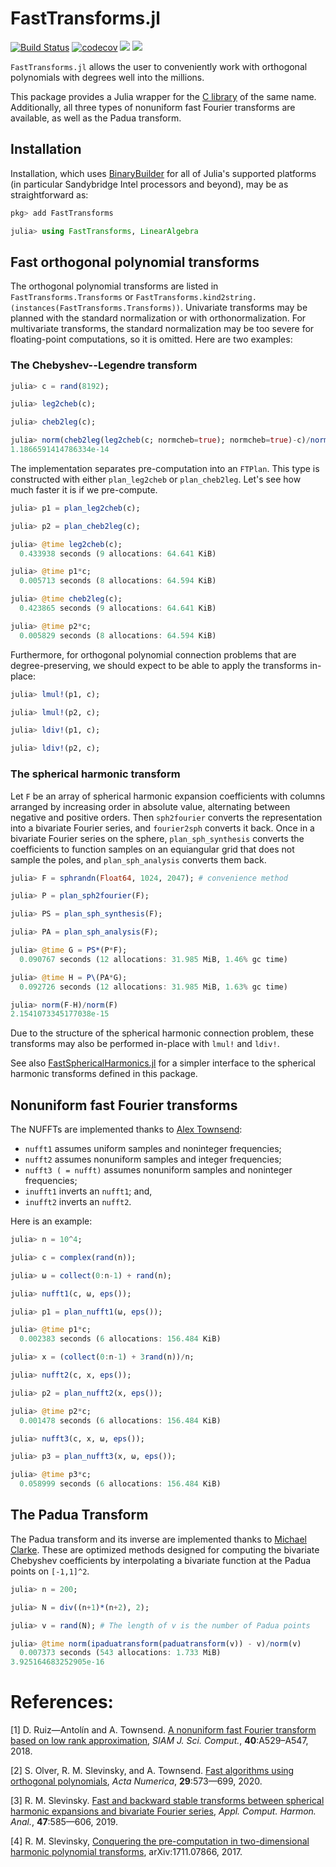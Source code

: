 # FastTransforms.jl

[![Build Status](https://github.com/JuliaApproximation/FastTransforms.jl/workflows/CI/badge.svg)](https://github.com/JuliaApproximation/FastTransforms.jl/actions?query=workflow%3ACI) [![codecov](https://codecov.io/gh/JuliaApproximation/FastTransforms.jl/branch/master/graph/badge.svg?token=BxTvSNgmLL)](https://codecov.io/gh/JuliaApproximation/FastTransforms.jl) [![](https://img.shields.io/badge/docs-stable-blue.svg)](https://JuliaApproximation.github.io/FastTransforms.jl/stable) [![](https://img.shields.io/badge/docs-dev-blue.svg)](https://JuliaApproximation.github.io/FastTransforms.jl/dev)

`FastTransforms.jl` allows the user to conveniently work with orthogonal polynomials with degrees well into the millions.

This package provides a Julia wrapper for the [C library](https://github.com/MikaelSlevinsky/FastTransforms) of the same name. Additionally, all three types of nonuniform fast Fourier transforms are available, as well as the Padua transform.

## Installation

Installation, which uses [BinaryBuilder](https://github.com/JuliaPackaging/BinaryBuilder.jl) for all of Julia's supported platforms (in particular Sandybridge Intel processors and beyond), may be as straightforward as:

```julia
pkg> add FastTransforms

julia> using FastTransforms, LinearAlgebra

```

## Fast orthogonal polynomial transforms

The orthogonal polynomial transforms are listed in `FastTransforms.Transforms` or `FastTransforms.kind2string.(instances(FastTransforms.Transforms))`. Univariate transforms may be planned with the standard normalization or with orthonormalization. For multivariate transforms, the standard normalization may be too severe for floating-point computations, so it is omitted. Here are two examples:

### The Chebyshev--Legendre transform

```julia
julia> c = rand(8192);

julia> leg2cheb(c);

julia> cheb2leg(c);

julia> norm(cheb2leg(leg2cheb(c; normcheb=true); normcheb=true)-c)/norm(c)
1.1866591414786334e-14

```

The implementation separates pre-computation into an `FTPlan`. This type is constructed with either `plan_leg2cheb` or `plan_cheb2leg`. Let's see how much faster it is if we pre-compute.

```julia
julia> p1 = plan_leg2cheb(c);

julia> p2 = plan_cheb2leg(c);

julia> @time leg2cheb(c);
  0.433938 seconds (9 allocations: 64.641 KiB)

julia> @time p1*c;
  0.005713 seconds (8 allocations: 64.594 KiB)

julia> @time cheb2leg(c);
  0.423865 seconds (9 allocations: 64.641 KiB)

julia> @time p2*c;
  0.005829 seconds (8 allocations: 64.594 KiB)

```

Furthermore, for orthogonal polynomial connection problems that are degree-preserving, we should expect to be able to apply the transforms in-place:

```julia
julia> lmul!(p1, c);

julia> lmul!(p2, c);

julia> ldiv!(p1, c);

julia> ldiv!(p2, c);

```

### The spherical harmonic transform

Let `F` be an array of spherical harmonic expansion coefficients with columns arranged by increasing order in absolute value, alternating between negative and positive orders. Then `sph2fourier` converts the representation into a bivariate Fourier series, and `fourier2sph` converts it back. Once in a bivariate Fourier series on the sphere, `plan_sph_synthesis` converts the coefficients to function samples on an equiangular grid that does not sample the poles, and `plan_sph_analysis` converts them back.

```julia
julia> F = sphrandn(Float64, 1024, 2047); # convenience method

julia> P = plan_sph2fourier(F);

julia> PS = plan_sph_synthesis(F);

julia> PA = plan_sph_analysis(F);

julia> @time G = PS*(P*F);
  0.090767 seconds (12 allocations: 31.985 MiB, 1.46% gc time)

julia> @time H = P\(PA*G);
  0.092726 seconds (12 allocations: 31.985 MiB, 1.63% gc time)

julia> norm(F-H)/norm(F)
2.1541073345177038e-15

```

Due to the structure of the spherical harmonic connection problem, these transforms may also be performed in-place with `lmul!` and `ldiv!`.

See also [FastSphericalHarmonics.jl](https://github.com/eschnett/FastSphericalHarmonics.jl) for a simpler interface to the spherical harmonic transforms defined in this package.

## Nonuniform fast Fourier transforms

The NUFFTs are implemented thanks to [Alex Townsend](https://github.com/ajt60gaibb):
 - `nufft1` assumes uniform samples and noninteger frequencies;
 - `nufft2` assumes nonuniform samples and integer frequencies;
 - `nufft3 ( = nufft)` assumes nonuniform samples and noninteger frequencies;
 - `inufft1` inverts an `nufft1`; and,
 - `inufft2` inverts an `nufft2`.

Here is an example:

```julia
julia> n = 10^4;

julia> c = complex(rand(n));

julia> ω = collect(0:n-1) + rand(n);

julia> nufft1(c, ω, eps());

julia> p1 = plan_nufft1(ω, eps());

julia> @time p1*c;
  0.002383 seconds (6 allocations: 156.484 KiB)

julia> x = (collect(0:n-1) + 3rand(n))/n;

julia> nufft2(c, x, eps());

julia> p2 = plan_nufft2(x, eps());

julia> @time p2*c;
  0.001478 seconds (6 allocations: 156.484 KiB)

julia> nufft3(c, x, ω, eps());

julia> p3 = plan_nufft3(x, ω, eps());

julia> @time p3*c;
  0.058999 seconds (6 allocations: 156.484 KiB)

```

## The Padua Transform

The Padua transform and its inverse are implemented thanks to [Michael Clarke](https://github.com/MikeAClarke). These are optimized methods designed for computing the bivariate Chebyshev coefficients by interpolating a bivariate function at the Padua points on `[-1,1]^2`.

```julia
julia> n = 200;

julia> N = div((n+1)*(n+2), 2);

julia> v = rand(N); # The length of v is the number of Padua points

julia> @time norm(ipaduatransform(paduatransform(v)) - v)/norm(v)
  0.007373 seconds (543 allocations: 1.733 MiB)
3.925164683252905e-16

```

# References:

   [1]  D. Ruiz—Antolín and A. Townsend. <a href="https://doi.org/10.1137/17M1134822">A nonuniform fast Fourier transform based on low rank approximation</a>, *SIAM J. Sci. Comput.*, **40**:A529–A547, 2018.

   [2] S. Olver, R. M. Slevinsky, and A. Townsend. <a href="https://doi.org/10.1017/S0962492920000045">Fast algorithms using orthogonal polynomials</a>, *Acta Numerica*, **29**:573—699, 2020.

   [3]  R. M. Slevinsky. <a href="https://doi.org/10.1016/j.acha.2017.11.001">Fast and backward stable transforms between spherical harmonic expansions and bivariate Fourier series</a>, *Appl. Comput. Harmon. Anal.*, **47**:585—606, 2019.

   [4]  R. M. Slevinsky, <a href="https://arxiv.org/abs/1711.07866">Conquering the pre-computation in two-dimensional harmonic polynomial transforms</a>, arXiv:1711.07866, 2017.
